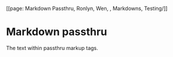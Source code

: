 [[page: Markdown Passthru, Ronlyn, Wen, , Markdowns, Testing/]]

# Markdown passthru

The <label>text within passthru</label> markup tags.

